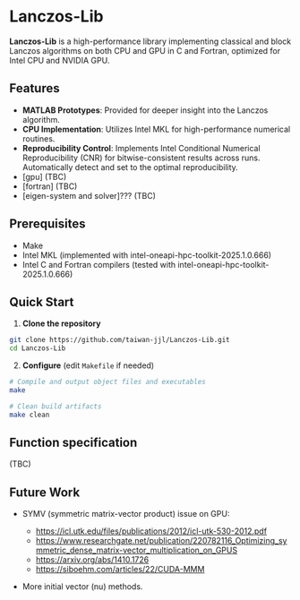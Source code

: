 # Lanczos-Lib

**Lanczos-Lib** is a high-performance library implementing classical and block Lanczos algorithms on both CPU and GPU in C and Fortran, optimized for Intel CPU and NVIDIA GPU.

## Features

- **MATLAB Prototypes**: Provided for deeper insight into the Lanczos algorithm.
- **CPU Implementation**: Utilizes Intel MKL for high-performance numerical routines.
- **Reproducibility Control**: Implements Intel Conditional Numerical Reproducibility (CNR) for bitwise-consistent results across runs. Automatically detect and set to the optimal reproducibility.
- [gpu] (TBC)
- [fortran] (TBC)
- [eigen-system and solver]??? (TBC)

## Prerequisites

- Make
- Intel MKL (implemented with intel-oneapi-hpc-toolkit-2025.1.0.666)
- Intel C and Fortran compilers (tested with intel-oneapi-hpc-toolkit-2025.1.0.666)

## Quick Start

1. **Clone the repository**

```bash
git clone https://github.com/taiwan-jjl/Lanczos-Lib.git
cd Lanczos-Lib
```

2. **Configure** (edit `Makefile` if needed)

```bash
# Compile and output object files and executables
make

# Clean build artifacts
make clean
```

## Function specification

(TBC)

## Future Work

- SYMV (symmetric matrix-vector product) issue on GPU:
  - <https://icl.utk.edu/files/publications/2012/icl-utk-530-2012.pdf>
  - <https://www.researchgate.net/publication/220782116_Optimizing_symmetric_dense_matrix-vector_multiplication_on_GPUS>
  - <https://arxiv.org/abs/1410.1726>
  - <https://siboehm.com/articles/22/CUDA-MMM>

- More initial vector (nu) methods.
